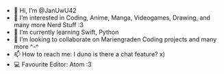 - 👋 Hi, I’m @JanUwU42
- 👀 I’m interested in Coding, Anime, Manga, Videogames, Drawing, and many more Nerd Stuff :3
- 🌱 I’m currently learning Swift, Python
- 💞️ I’m looking to collaborate on Mariengraden Coding projects and many more ^-^
- 📫 How to reach me: I duno is there a chat feature? x)
- 💻 Favourite Editor: Atom :3

<!---
JanUwU42/JanUwU42 is a ✨ special ✨ repository because its `README.md` (this file) appears on your GitHub profile.
You can click the Preview link to take a look at your changes.
--->
